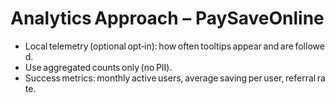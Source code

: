 # Analytics Approach – PaySaveOnline

- Local telemetry (optional opt‑in): how often tooltips appear and are followed.  
- Use aggregated counts only (no PII).  
- Success metrics: monthly active users, average saving per user, referral rate.